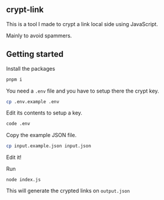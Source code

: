 ## crypt-link

This is a tool I made to crypt a link local side using JavaScript.

Mainly to avoid spammers.

## Getting started

Install the packages

```sh
pnpm i
```

You need a `.env` file and you have to setup there the crypt key.

```sh
cp .env.example .env
```

Edit its contents to setup a key.

```sh
code .env
```

Copy the example JSON file.

```sh
cp input.example.json input.json
```

Edit it!

Run

```
node index.js
```

This will generate the crypted links on `output.json`
